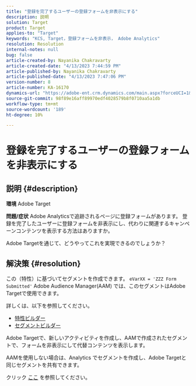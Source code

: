 ```yaml
---
title: "登録を完了するユーザーの登録フォームを非表示にする"
description: 説明
solution: Target
product: Target
applies-to: "Target"
keywords: "KCS, Target，登録フォームを非表示， Adobe Analytics"
resolution: Resolution
internal-notes: null
bug: false
article-created-by: Nayanika Chakravarty
article-created-date: "4/13/2023 7:44:59 PM"
article-published-by: Nayanika Chakravarty
article-published-date: "4/13/2023 7:47:06 PM"
version-number: 8
article-number: KA-16170
dynamics-url: "https://adobe-ent.crm.dynamics.com/main.aspx?forceUCI=1&pagetype=entityrecord&etn=knowledgearticle&id=40db9ca7-33da-ed11-a7c7-6045bd0067ea"
source-git-commit: 98f89e16aff89970edf4028579b8f0710aa5a1db
workflow-type: tm+mt
source-wordcount: '189'
ht-degree: 10%

---
```


# 登録を完了するユーザーの登録フォームを非表示にする

## 説明 {#description}

<b>環境</b>
Adobe Target

<b>問題/症状</b>
Adobe Analyticsで追跡されるページに登録フォームがあります。 登録を完了したユーザーに登録フォームを非表示にし、代わりに関連するキャンペーンコンテンツを表示する方法はありますか。

Adobe Targetを通じて、どうやってこれを実現できるのでしょうか？


## 解決策 {#resolution}


この（特性）に基づいてセグメントを作成できます。 `eVarXX = 'ZZZ Form Submitted'` Adobe Audience Manager(AAM) では、このセグメントはAdobe Targetで使用できます。

詳しくは、以下を参照してください。

- [特性ビルダー](https://experienceleague.adobe.com/docs/audience-manager/user-guide/features/traits/trait-builder/about-trait-builder.html?lang=en)
- [セグメントビルダー](https://experienceleague.adobe.com/docs/audience-manager/user-guide/features/segments/segment-builder.html?lang=en)


Adobe Targetで、新しいアクティビティを作成し、AAMで作成されたセグメントで、フォームを非表示にして代替コンテンツを表示します。

AAMを使用しない場合は、Analytics でセグメントを作成し、Adobe Targetと同じセグメントを共有できます。

クリック [ここ](https://experienceleague.adobe.com/docs/analytics/components/segmentation/segmentation-workflow/seg-publish.html?lang=ja) を参照してください。
